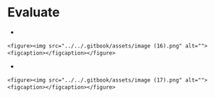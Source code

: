 # Evaluate

*

    <figure><img src="../../.gitbook/assets/image (16).png" alt=""><figcaption></figcaption></figure>
*

    <figure><img src="../../.gitbook/assets/image (17).png" alt=""><figcaption></figcaption></figure>
